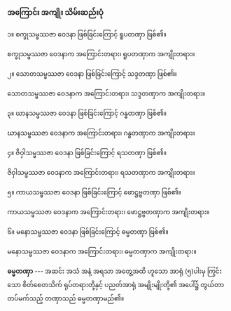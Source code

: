 ### အကြောင်း အကျိုး သိမ်းဆည်းပုံ

၁။ စက္ခုသမ္ဖဿဇာ ဝေဒနာ ဖြစ်ခြင်းကြောင့် ရူပတဏှာ ဖြစ်၏။

စက္ခုသမ္ဖဿဇာ ဝေဒနာက အကြောင်းတရား၊ ရူပတဏှာက အကျိုးတရား။

၂။ သောတသမ္ဖဿဇာ ဝေဒနာ ဖြစ်ခြင်းကြောင့် သဒ္ဒတဏှာ ဖြစ်၏။

သောတသမ္ဖဿဇာ ဝေဒနာက အကြောင်းတရား၊ သဒ္ဒတဏှာက အကျိုးတရား။

၃။ ဃာနသမ္ဖဿဇာ ဝေဒနာ ဖြစ်ခြင်းကြောင့် ဂန္ဓတဏှာ ဖြစ်၏။

ဃာနသမ္ဖဿဇာ ဝေဒနာက အကြောင်းတရား၊ ဂန္ဓတဏှာက အကျိုးတရား။

၄။ ဇိဝှါသမ္ဖဿဇာ ဝေဒနာ ဖြစ်ခြင်းကြောင့် ရသတဏှာ ဖြစ်၏။

ဇိဝှါသမ္ဖဿဇာ ဝေဒနာက အကြောင်းတရား၊ ရသတဏှာက အကျိုးတရား။

၅။ ကာယသမ္ဖဿဇာ ဝေဒနာ ဖြစ်ခြင်းကြောင့် ဖောဋ္ဌဗ္ဗတဏှာ ဖြစ်၏။

ကာယသမ္ဖဿဇာ ဝေဒနာက အကြောင်းတရား၊ ဖောဋ္ဌဗ္ဗတဏှာက အကျိုးတရား။

၆။ မနောသမ္ဖဿဇာ ဝေဒနာ ဖြစ်ခြင်းကြောင့် ဓမ္မတဏှာ ဖြစ်၏။

မနောသမ္ဖဿဇာ ဝေဒနာက အကြောင်းတရား၊ ဓမ္မတဏှာက အကျိုးတရား။

**ဓမ္မတဏှာ** --- အဆင်း အသံ အနံ့ အရသာ အတွေ့အထိ ဟူသော အာရုံ (၅)ပါးမှ ကြွင်းသော
စိတ်စေတသိက် ရုပ်တရားတို့နှင့် ပညတ်အာရုံ အမျိုးမျိုးတို့၏ အပေါ်၌ တွယ်တာတပ်မက်သည့် တဏှာသည်
ဓမ္မတဏှာမည်၏။